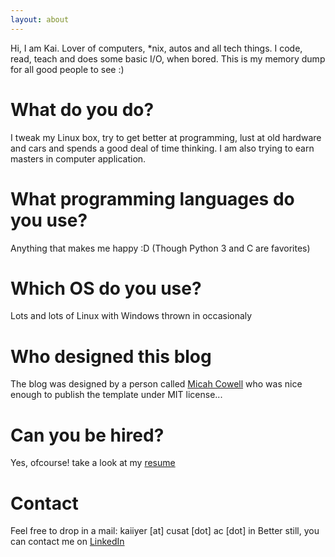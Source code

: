 ```yaml
---
layout: about
---
```


Hi, I am Kai. Lover of computers, *nix, autos and all tech things. I code, 
read, teach and does some basic I/O, when bored. This is my memory dump for all good people to see :)

# What do you do?
I tweak my Linux box, try to get better at programming, lust at old hardware and cars and spends a good deal of time thinking. I am also trying to earn masters in computer application.

# What programming languages do you use?
Anything that makes me happy :D (Though Python 3 and C are favorites) 

# Which OS do you use?
Lots and lots of Linux with Windows thrown in occasionaly

# Who designed this blog
The blog was designed by a person called [Micah Cowell](http://blog.micahcowell.com) who was nice enough to publish the template under MIT license...

# Can you be hired?
Yes, ofcourse! take a look at my [resume](https://github.com/karuvally/cv/raw/master/karuvally_cv.pdf)

# Contact
Feel free to drop in a mail: kaiiyer [at] cusat [dot] ac [dot] in
Better still, you can contact me on [LinkedIn](https://www.linkedin.com/in/anoop-krishnan47/)
